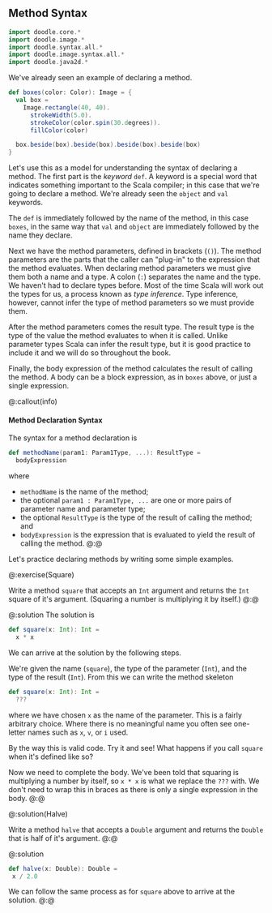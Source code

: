## Method Syntax

```scala mdoc:invisible
import doodle.core.*
import doodle.image.*
import doodle.syntax.all.*
import doodle.image.syntax.all.*
import doodle.java2d.*
```

We've already seen an example of declaring a method.

```scala mdoc:silent
def boxes(color: Color): Image = {
  val box =
    Image.rectangle(40, 40).
      strokeWidth(5.0).
      strokeColor(color.spin(30.degrees)).
      fillColor(color)

  box.beside(box).beside(box).beside(box).beside(box)
}
```

Let's use this as a model for understanding the syntax of declaring a method.
The first part is the *keyword* `def`.
A keyword is a special word that indicates something important to the Scala compiler;
in this case that we're going to declare a method.
We're already seen the `object` and `val` keywords.

The `def` is immediately followed by the name of the method, in this case `boxes`, in the same way that `val` and `object` are immediately followed by the name they declare.

Next we have the method parameters, defined in brackets (`()`).
The method parameters are the parts that the caller can "plug-in" to the expression that the method evaluates.
When declaring method parameters we must give them both a name and a type.
A colon (`:`) separates the name and the type.
We haven't had to declare types before.
Most of the time Scala will work out the types for us, a process known as *type inference*.
Type inference, however, cannot infer the type of method parameters so we must provide them.

After the method parameters comes the result type.
The result type is the type of the value the method evaluates to when it is called.
Unlike parameter types Scala can infer the result type, but it is good practice to include it and we will do so throughout the book.

Finally, the body expression of the method calculates the result of calling the method.
A body can be a block expression, as in `boxes` above, or just a single expression.

@:callout(info)
#### Method Declaration Syntax

The syntax for a method declaration is

```scala
def methodName(param1: Param1Type, ...): ResultType =
  bodyExpression
```

where

- `methodName` is the name of the method;
- the optional `param1 : Param1Type, ...` are one or more pairs of parameter name and parameter type;
- the optional `ResultType` is the type of the result of calling the method; and
- `bodyExpression` is the expression that is evaluated to yield the result of calling the method.
@:@


Let's practice declaring methods by writing some simple examples.

@:exercise(Square)

Write a method `square` that accepts an `Int` argument and returns the `Int` square of it's argument. (Squaring a number is multiplying it by itself.)
@:@

@:solution
The solution is

```scala mdoc:silent
def square(x: Int): Int =
  x * x
```

We can arrive at the solution by the following steps.

We're given the name (`square`), the type of the parameter (`Int`), and the type of the result (`Int`).
From this we can write the method skeleton

```scala mdoc:reset:silent
def square(x: Int): Int =
  ???
```

where we have chosen `x` as the name of the parameter.
This is a fairly arbitrary choice.
Where there is no meaningful name you often see one-letter names such as `x`, `v`, or `i` used.

By the way this is valid code.
Try it and see!
What happens if you call `square` when it's defined like so?

Now we need to complete the body.
We've been told that squaring is multiplying a number by itself, so `x * x` is what we replace the `???` with.
We don't need to wrap this in braces as there is only a single expression in the body.
@:@


@:solution(Halve)

Write a method `halve` that accepts a `Double` argument and returns the `Double` that is half of it's argument.
@:@

@:solution
```scala mdoc:silent
def halve(x: Double): Double =
 x / 2.0
```

We can follow the same process as for `square` above to arrive at the solution.
@:@
